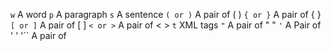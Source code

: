 `w`         A word
`p`    A paragraph
`s`    A sentence
`( or )`    A pair of ( )
`{ or }`    A pair of { }
`[ or ]`    A pair of [ ]
`< or >`    A pair of < >
`t`    XML tags
`"`    A pair of " "
`'`    A Pair of ' '
'``        A pair of ` `